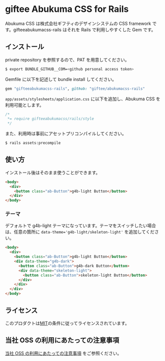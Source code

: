 # giftee Abukuma CSS for Rails

Abukuma CSS は株式会社ギフティのデザインシステムの CSS framework です。gifteeabukumacss-rails はそれを Rails で利用しやすくした Gem です。

## インストール

private repository を参照するので、PAT を用意してください。

```bash
$ export BUNDLE_GITHUB__COM=<github personal access token>
```

Gemfile に以下を記述して bundle install してください。

```rb
gem "gifteeabukumacss-rails", github: "giftee/abukumacss-rails"
```

`app/assets/stylesheets/application.css` に以下を追加し、Abukuma CSS を利用可能とします。

```css
/*
 *= require gifteeabukumacss/rails/style
 */
```

また、利用時は事前にアセットプリコンパイルしてください。

```bash
$ rails assets:precompile
```

## 使い方

インストール後はそのまま使うことができます。

```html
<body>
  <div>
    <button class="ab-Button">g4b-light Button</button>
  </div>
</body>
```

### テーマ

デフォルトで g4b-light テーマになっています。テーマをスイッチしたい場合は、任意の箇所に `data-theme='g4b-light/skeleton-light'` を追加してください。

```html
<body>
  <div>
    <button class="ab-Button">g4b-light Button</button>
    <div data-theme="g4b-dark">
      <button class="ab-Button">g4b-dark Button</button>
      <div data-theme="skeleton-light">
        <button class="ab-Button">skeleton-light Button</button>
      </div>
    </div>
  </div>
</body>
```

## ライセンス

このプロダクトは[MIT](./LICENSE)の条件に従ってライセンスされています。

## 当社 OSS の利用にあたっての注意事項

[当社 OSS の利用にあたっての注意事項](https://docs.google.com/document/d/1PXmZr5g1I5VxAsLNAmgvLDu0Yxzc4wHVlCusKmPtR4o/edit#heading=h.hezrzkxytrbw) をご参照ください。
